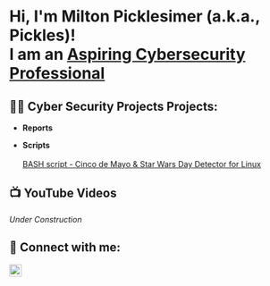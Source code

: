 <h1>Hi, I'm Milton Picklesimer (a.k.a., Pickles)!
<br/>
I am an <a href="https://www.linkedin.com/in/milton-picklesimer-89a06028">Aspiring Cybersecurity Professional</a>

<h2>👨‍💻 Cyber Security Projects Projects:</h2>

- <b>Reports</b>
 
- <b>Scripts</b>
<br><br />
<a href="https://github.com/mpicklesimer/Cinco_de_Mayo_detector">BASH script - Cinco de Mayo & Star Wars Day Detector for Linux</a>

<h2>📺 YouTube Videos</h2>
<i>Under Construction</i>

<h2>🤳 Connect with me:</h2>

[<img align="left" alt="MiltonPicklesimer | LinkedIn" width="22px" src="https://cdn.jsdelivr.net/npm/simple-icons@v3/icons/linkedin.svg" />][linkedin]

[linkedin]: https://www.linkedin.com/in/milton-picklesimer-89a06028

<!--
**joshmadakor1/joshmadakor1** is a ✨ _special_ ✨ repository because its `README.md` (this file) appears on your GitHub profile.

Here are some ideas to get you started:

- 🔭 I’m currently working on ...
- 🌱 I’m currently learning ...
- 👯 I’m looking to collaborate on ...
- 🤔 I’m looking for help with ...
- 💬 Ask me about ...
- 📫 How to reach me: ...
- 😄 Pronouns: ...
- ⚡ Fun fact: ...
-->
